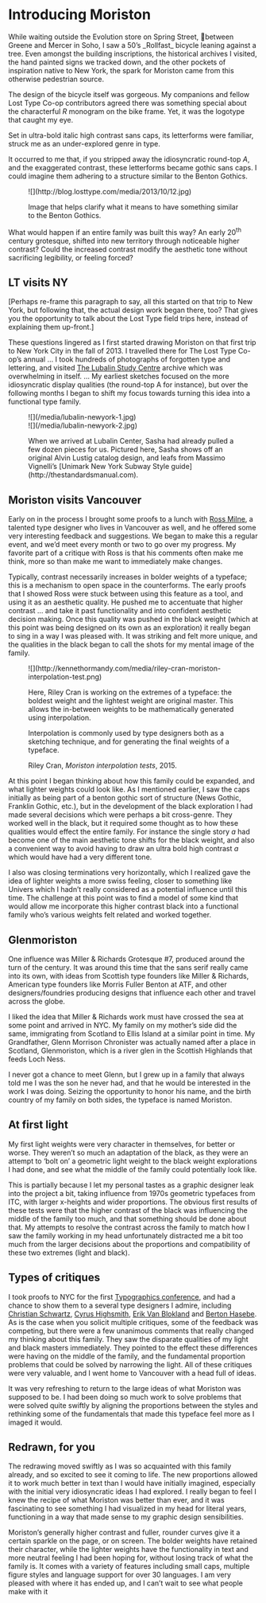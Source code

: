 # Introducing Moriston

<p class="dropcap-container" data-dropcap="W"><span class="js-dropcap dropcap">W</span>hile waiting outside the Evolution store on Spring Street, between Greene and Mercer in Soho, I saw a 50’s _Rollfast_ bicycle leaning against a tree. Even amongst the building inscriptions, the historical archives I visited, the hand painted signs we tracked down, and the other pockets of inspiration native to New York, the spark for Moriston came from this otherwise pedestrian source.</p>

The design of the bicycle itself was gorgeous. My companions and fellow Lost Type Co-op contributors agreed there was something special about the characterful _R_ monogram on the bike frame. Yet, it was the logotype that caught my eye.

Set in ultra-bold italic high contrast sans caps, its letterforms were familiar, struck me as an under-explored genre in type.

It occurred to me that, if you stripped away the idiosyncratic round-top _A_, and the exaggerated contrast, these letterforms became gothic sans caps. I could imagine them adhering to a structure similar to the Benton Gothics.

<figure>
![](http://blog.losttype.com/media/2013/10/12.jpg)
<figcaption>
  <p>Image that helps clarify what it means to have something similar to the Benton Gothics.</p>
</figcaption>
</figure>

What would happen if an entire family was built this way? An early 20<sup>th</sup> century grotesque, shifted into new territory through noticeable higher contrast? Could the increased contrast modify the aesthetic tone without sacrificing legibility, or feeling forced?

## LT visits NY

[Perhaps re-frame this paragraph to say, all this started on that trip to New York, but following that, the actual design work began there, too? That gives you the opportunity to talk about the Lost Type field trips here, instead of explaining them up-front.]

These questions lingered as I first started drawing Moriston on that first trip to New York City in the fall of 2013. I travelled there for The Lost Type Co-op’s annual … I took hundreds of photographs of forgotten type and lettering, and visited [The Lubalin Study Centre](http://lubalincenter.cooper.edu/) archive which was overwhelming in itself. … My earliest sketches focused on the more idiosyncratic display qualities (the round-top A for instance), but over the following months I began to shift my focus towards turning this idea into a functional type family.

<figure>
<div class="mw-50">
![](/media/lubalin-newyork-1.jpg)
</div>
<div class="mw-50">
![](/media/lubalin-newyork-2.jpg)
</div>
<figcaption class="mwl-50">
  <p>When we arrived at Lubalin Center, Sasha had already pulled a few dozen pieces for us. Pictured here, Sasha shows off an original Alvin Lustig catalog design, and leafs from Massimo Vignelli’s [Unimark New York Subway Style guide](http://thestandardsmanual.com).</p></figcaption>
</figure>

## Moriston visits Vancouver

Early on in the process I brought some proofs to a lunch with [Ross Milne](https://twitter.com/sincerelyross), a talented type designer who lives in Vancouver as well, and he offered some very interesting feedback and suggestions. We began to make this a regular event, and we’d meet every month or two to go over my progress. My favorite part of a critique with Ross is that his comments often make me think, more so than make me want to immediately make changes.

Typically, contrast necessarily increases in bolder weights of a typeface; this is a mechanism to open space in the counterforms.  The early proofs that I showed Ross were stuck between using this feature as a tool, and using it as an aesthetic quality. He pushed me to accentuate that higher contrast … and take it past functionality and into confident aesthetic decision making. Once this quality was pushed in the black weight (which at this point was being designed on its own as an exploration) it really began to sing in a way I was pleased with. It was striking and felt more unique, and the qualities in the black began to call the shots for my mental image of the family.

<figure>
<div class="mwl-75">
![](http://kennethormandy.com/media/riley-cran-moriston-interpolation-test.png)
</div>
<figcaption class="mwl-25">
  <p>Here, Riley Cran is working on the extremes of a typeface: the boldest weight and the lightest weight are original master. This allows the in-between weights to be mathematically generated using interpolation.</p>
  <p>Interpolation is commonly used by type designers both as a sketching technique, and for generating the final weights of a typeface.</p>
  <footer>Riley Cran, <cite>Moriston interpolation tests</cite>, 2015.</footer></figcaption>
</figure>

At this point I began thinking about how this family could be expanded, and what lighter weights could look like. As I mentioned earlier, I saw the caps initially as being part of a benton gothic sort of structure (News Gothic, Franklin Gothic, etc.), but in the development of the black exploration I had made several decisions which were perhaps a bit cross-genre. They worked well in the black, but it required some thought as to how these qualities would effect the entire family. For instance the single story <em>a</em> had become one of the main aesthetic tone shifts for the black weight, and also a convenient way to avoid having to draw an ultra bold high contrast <em>a</em> which would have had a very different tone.

I also was closing terminations very horizontally, which I realized gave the idea of lighter weights a more swiss feeling, closer to something like Univers which I hadn’t really considered as a potential influence until this time. The challenge at this point was to find a model of some kind that would allow me incorporate this higher contrast black into a functional family who’s various weights felt related and worked together.

## Glenmoriston

One influence was Miller & Richards Grotesque #7, produced around the turn of the century. It was around this time that the sans serif really came into its own, with ideas from Scottish type founders like Miller & Richards, American type founders like Morris Fuller Benton at ATF, and other designers/foundries producing designs that influence each other and travel across the globe.

I liked the idea that Miller & Richards work must have crossed the sea at some point and arrived in NYC. My family on my mother’s side did the same, immigrating from Scotland to Ellis Island at a similar point in time. My Grandfather, Glenn Morrison Chronister was actually named after a place in Scotland, Glenmoriston, which is a river glen in the Scottish Highlands that feeds Loch Ness.

I never got a chance to meet Glenn, but I grew up in a family that always told me I was the son he never had, and that he would be interested in the work I was doing. Seizing the opportunity to honor his name, and the birth country of my family on both sides, the typeface is named Moriston.

## At first light

My first light weights were very character in themselves, for better or worse. They weren’t so much an adaptation of the black, as they were an attempt to ‘bolt on’ a geometric light weight to the black weight explorations I had done, and see what the middle of the family could potentially look like.

This is partially because I let my personal tastes as a graphic designer leak into the project a bit, taking influence from 1970s geometric typefaces from ITC, with larger x-heights and wider proportions. The obvious first results of these tests were that the higher contrast of the black was influencing the middle of the family too much, and that something should be done about that. My attempts to resolve the contrast across the family to match how I saw the family working in my head unfortunately distracted me a bit too much from the larger decisions about the proportions and compatibility of these two extremes (light and black).

## Types of critiques

I took proofs to NYC for the first [Typographics conference](http://typographics.com), and had a chance to show them to a several type designers I admire, including [Christian Schwartz](http://commercialtype.com), [Cyrus Highsmith](http://www.fontbureau.com/people/CyrusHighsmith/), [Erik Van Blokland](http://letterror.com) and [Berton Hasebe](http://www.bertonhasebe.com). As is the case when you solicit multiple critiques, some of the feedback was competing, but there were a few unanimous comments that really changed my thinking about this family. They saw the disparate qualities of my light and black masters immediately. They pointed to the effect these differences were having on the middle of the family, and the fundamental proportion problems that could be solved by narrowing the light. All of these critiques were very valuable, and I went home to Vancouver with a head full of ideas.

It was very refreshing to return to the large ideas of what Moriston was supposed to be. I had been doing so much work to solve problems that were solved quite swiftly by aligning the proportions between the styles and rethinking some of the fundamentals that made this typeface feel more as I imaged it would.

## Redrawn, for you

The redrawing moved swiftly as I was so acquainted with this family already, and so excited to see it coming to life. The new proportions allowed it to work much better in text than I would have initially imagined, especially with the initial very idiosyncratic ideas I had explored. I really began to feel I knew the recipe of what Moriston was better than ever, and it was fascinating to see something I had visualized in my head for literal years, functioning in a way that made sense to my graphic design sensibilities.

Moriston’s generally higher contrast and fuller, rounder curves give it a certain sparkle on the page, or on screen. The bolder weights have retained their character, while the lighter weights have the functionality in text and more neutral feeling I had been hoping for, without losing track of what the family is. It comes with a variety of features including small caps, multiple figure styles and language support for over 30 languages. I am very pleased with where it has ended up, and I can’t wait to see what people make with it
